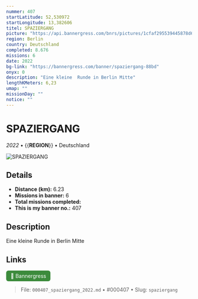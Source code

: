 ```yaml
---
nummer: 407
startLatitude: 52,530972
startLongitude: 13,382606
titel: SPAZIERGANG
picture: "https://api.bannergress.com/bnrs/pictures/1cfaf295539445878d66d9d0cdb8e390"
region: Berlin
country: Deutschland
completed: 8.676
missions: 6
date: 2022
bg-link: "https://bannergress.com/banner/spaziergang-88bd"
onyx: 0
description: "Eine kleine  Runde in Berlin Mitte"
lengthKMeters: 6,23
umap: ""
missionDay: ""
notice: ""
---
```

# SPAZIERGANG

*2022* • {{__REGION__}} • Deutschland

![SPAZIERGANG](https://api.bannergress.com/bnrs/pictures/1cfaf295539445878d66d9d0cdb8e390)



## Details
- **Distance (km):** 6.23
- **Missions in banner:** 6
- **Total missions completed:** 
- **This is my banner no.:** 407



## Description
Eine kleine  Runde in Berlin Mitte



## Links
<a href="https://bannergress.com/banner/spaziergang-88bd" target="_blank" style="display:inline-block;margin-right:8px;padding:6px 12px;background:#3c8b3c;color:#fff;text-decoration:none;border-radius:6px;">🔗 Bannergress</a>



> File: `000407_spaziergang_2022.md` • #000407 • Slug: `spaziergang`
